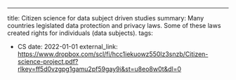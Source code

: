 ---
title: Citizen science for data subject driven studies
summary: Many countries legislated data protection and privacy laws. Some of these laws created rights for individuals (data subjects). 
tags:
  - CS
date: 2022-01-01
external_link: https://www.dropbox.com/scl/fi/hcc1iekuowz550lz3snzb/Citizen-science-project.pdf?rlkey=ff5d0vzgpg1gamu2pf59gay9i&st=u8eo8w0t&dl=0